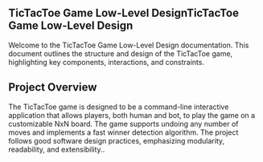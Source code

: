 ## TicTacToe Game Low-Level DesignTicTacToe Game Low-Level Design
Welcome to the TicTacToe Game Low-Level Design documentation. This document outlines the structure and design of the TicTacToe game, highlighting key components, interactions, and constraints.

## Project Overview
The TicTacToe game is designed to be a command-line interactive application that allows players, both human and bot, to play the game on a customizable NxN board. The game supports undoing any number of moves and implements a fast winner detection algorithm. The project follows good software design practices, emphasizing modularity, readability, and extensibility..
